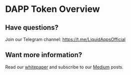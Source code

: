 DAPP Token Overview
===================

## Have questions?

Join our Telegram channel: https://t.me/LiquidAppsOfficial

## Want more information?

Read our [whitepaper](https://liquidapps.io/DAPP%20Network%20and%20DAPP%20Token%20Whitepaper%20v2.0.pdf) and subscribe to our [Medium](https://medium.com/@liquidapps/) posts.